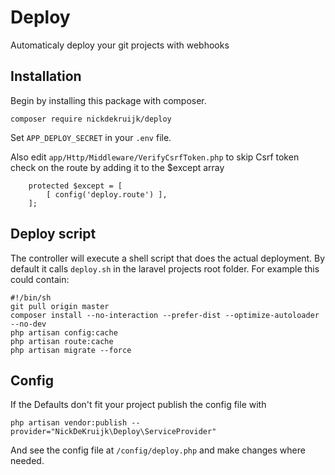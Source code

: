 # Deploy

Automaticaly deploy your git projects with webhooks

## Installation

Begin by installing this package with composer.

`composer require nickdekruijk/deploy`

Set `APP_DEPLOY_SECRET` in your `.env` file.

Also edit `app/Http/Middleware/VerifyCsrfToken.php` to skip Csrf token check on the route by adding it to the $except array
```
    protected $except = [
        [ config('deploy.route') ],
    ];
```

## Deploy script
The controller will execute a shell script that does the actual deployment. By default it calls `deploy.sh` in the laravel projects root folder.
For example this could contain:
```
#!/bin/sh
git pull origin master
composer install --no-interaction --prefer-dist --optimize-autoloader --no-dev
php artisan config:cache
php artisan route:cache
php artisan migrate --force
```

## Config
If the Defaults don't fit your project publish the config file with

```php artisan vendor:publish --provider="NickDeKruijk\Deploy\ServiceProvider"```

And see the config file at `/config/deploy.php` and make changes where needed.
